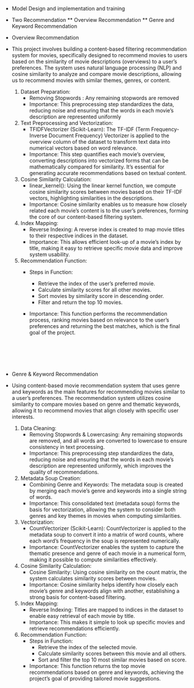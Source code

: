 * Model Design and implementation and training

* Two Recommendation
** Overview Recommendation
** Genre and Keyword Recommendation 

* Overview Recommendation
* This project involves building a content-based filtering recommendation system for movies, specifically designed to recommend movies to users based on the similarity of movie descriptions (overviews) to a user’s preferences. The system uses natural language processing (NLP) and cosine similarity to analyze and compare movie descriptions, allowing us to recommend movies with similar themes, genres, or content.

	1.	Dataset Preparation:
		* Removing Stopwords : Any remaining stopwords are removed
		* Importance: This preprocessing step standardizes the data, reducing noise and ensuring that the words in each movie’s description are represented uniformly
	2.	Text Preprocessing and Vectorization:
		* TFIDFVectorizer (Scikit-Learn): The TF-IDF (Term Frequency-Inverse Document Frequency) Vectorizer is applied to the overview column of the dataset to transform text data into numerical vectors based on word relevance.
		* Importance: This step quantifies each movie’s overview, converting descriptions into vectorized forms that can be mathematically compared for similarity. It’s essential for generating accurate recommendations based on textual content.
	3.	Cosine Similarity Calculation:
		* linear_kernel(): Using the linear kernel function, we compute cosine similarity scores between movies based on their TF-IDF vectors, highlighting similarities in the descriptions.
		* Importance: Cosine similarity enables us to measure how closely related each movie’s content is to the user’s preferences, forming the core of our content-based filtering system.
	4.	Index Mapping:
		* Reverse Indexing: A reverse index is created to map movie titles to their respective indices in the dataset.
		* Importance: This allows efficient look-up of a movie’s index by title, making it easy to retrieve specific movie data and improve system usability.
	5.	Recommendation Function:
		* Steps in Function:
  			* Retrieve the index of the user’s preferred movie.
  			* Calculate similarity scores for all other movies.
  			* Sort movies by similarity score in descending order.
			* Filter and return the top 10 movies.

  		* Importance: This function performs the recommendation process, ranking movies based on relevance to the user’s preferences and returning the best matches, which is the final goal of the project.

<br />
<br />
<br />
<br />

* Genre & Keyword Recommendation

* Using content-based movie recommendation system that uses genre and keywords as the main features for recommending movies similar to a user’s preferences. The recommendation system utilizes cosine similarity to compare movies based on genre and thematic keywords, allowing it to recommend movies that align closely with specific user interests.


	1.	Data Cleaning:
		* Removing Stopwords & Lowercasing: Any remaining stopwords are removed, and all words are converted to lowercase to ensure consistency in text processing.
		* Importance: This preprocessing step standardizes the data, reducing noise and ensuring that the words in each movie’s description are represented uniformly, which improves the quality of recommendations.
	2.	Metadata Soup Creation:
		* Combining Genre and Keywords: The metadata soup is created by merging each movie’s genre and keywords into a single string of words.
		* Importance: This consolidated text (metadata soup) forms the basis for vectorization, allowing the system to consider both genres and key themes in movies when computing similarities.
	3.	Vectorization:
		* CountVectorizer (Scikit-Learn): CountVectorizer is applied to the metadata soup to convert it into a matrix of word counts, where each word’s frequency in the soup is represented numerically.
		* Importance: CountVectorizer enables the system to capture the thematic presence and genre of each movie in a numerical form, making it possible to compute similarities effectively.
	4.	Cosine Similarity Calculation:
		* Cosine Similarity: Using cosine similarity on the count matrix, the system calculates similarity scores between movies.
		* Importance: Cosine similarity helps identify how closely each movie’s genre and keywords align with another, establishing a strong basis for content-based filtering.
	5.	Index Mapping:
		* Reverse Indexing: Titles are mapped to indices in the dataset to enable easy retrieval of each movie by title.
		* Importance: This makes it simple to look up specific movies and retrieve recommendations efficiently.
	6.	Recommendation Function:
		* Steps in Function:
			* Retrieve the index of the selected movie.
			* Calculate similarity scores between this movie and all others.
			* Sort and filter the top 10 most similar movies based on score.
		* Importance: This function returns the top movie recommendations based on genre and keywords, achieving the project’s goal of providing tailored movie suggestions.
